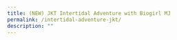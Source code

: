 ```yaml
---
title: (NEW) JKT Intertidal Adventure with Biogirl MJ
permalink: /intertidal-adventure-jkt/
description: ""
---
```

